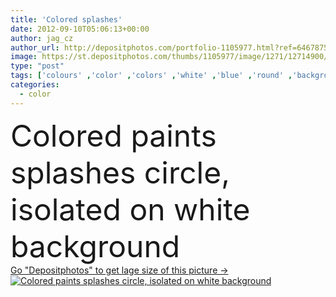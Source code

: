 ```yaml
---
title: 'Colored splashes'
date: 2012-09-10T05:06:13+00:00
author: jag_cz
author_url: http://depositphotos.com/portfolio-1105977.html?ref=64678756
image: https://st.depositphotos.com/thumbs/1105977/image/1271/12714900/api_thumb_450.jpg?forcejpeg=true
type: "post"
tags: ['colours' ,'color' ,'colors' ,'white' ,'blue' ,'round' ,'background' ,'colorful' ,'on' ,'circle' ,'colored' ,'design' ,'isolated' ,'closeup' ,'art' ,'nature' ,'drop' ,'fresh' ,'wet' ,'drip' ,'liquid' ,'abstract' ,'water' ,'colour' ,'colourful' ,'light' ,'spray' ,'drink' ,'frame' ,'wave' ,'3d' ,'ink' ,'paint' ,'splash' ,'rainbow' ,'pink' ,'elements' ,'flowing' ,'motion' ,'purple' ,'smooth' ,'flow' ,'painted' ,'hot' ,'stain' ,'brush' ,'ring' ,'artistic' ,'mix' ,'splashes' ]
categories: 
  - color
---
```

<div aling="center">
            <font size="60"> Colored paints splashes circle, isolated on white background</font>   
</div>
<div>
    <a href='https://depositphotos.com/12714900/stock-photo-colored-splashes.html?ref=64678756' target=_blank > Go "Depositphotos" to get lage size of this picture ->
        <img href='https://depositphotos.com/12714900/stock-photo-colored-splashes.html?ref=64678756' src='https://st.depositphotos.com/1105977/1271/i/950/depositphotos_12714900-stock-photo-colored-splashes.jpg?forcejpeg=true' alt='Colored paints splashes circle, isolated on white background' >
    </a>
</div>
